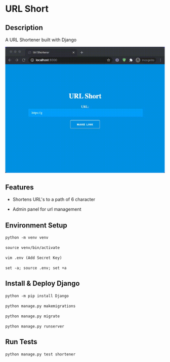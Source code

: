 # URL Short

## Description

A URL Shortener built with Django

![URL Shortener](assets/short_url.gif)

## Features

* Shortens URL's to a path of 6 character 

* Admin panel for url management


## Environment Setup

```
python -m venv venv

source venv/bin/activate

vim .env (Add Secret Key)

set -a; source .env; set +a
```

## Install & Deploy Django

```
python -m pip install Django

python manage.py makemigrations

python manage.py migrate

python manage.py runserver
```

## Run Tests

```
python manage.py test shortener
```
